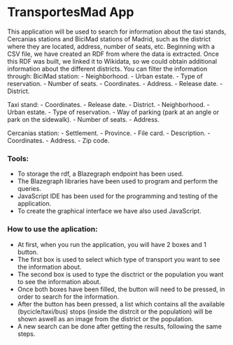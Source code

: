 # TransportesMad App


This application will be used to search for information about the taxi stands, Cercanias stations and BiciMad stations of Madrid, such as the district where they are located, address, number of seats, etc. 
Beginning with a CSV file, we have created an RDF from where the data is extracted. Once this RDF was built, we linked it to Wikidata, so we could obtain additional information about the different districts.
You can filter the information through:
BiciMad station:
    - Neighborhood.
    - Urban estate.
    - Type of reservation.
    - Number of seats.
    - Coordinates.
    - Address.
    - Release date.
    - District.

Taxi stand:
    - Coordinates.
    - Release date.
    - District.
    - Neighborhood.
    - Urban estate.
    - Type of reservation.
    - Way of parking (park at an angle or park on the sidewalk).
    - Number of seats.
    - Address.

Cercanias station:
    - Settlement.
    - Province.
    - File card.
    - Description.
    - Coordinates.
    - Address.
    - Zip code. 


### Tools:

- To storage the rdf, a Blazegraph endpoint has been used.
- The Blazegraph libraries have been used to program and perform the queries.
- JavaScript IDE has been used for the programming and testing of the application.
- To create the graphical interface we have also used JavaScript.


### How to use the aplication:

- At first, when you run the application, you will have 2 boxes and 1 button.
- The first box is used to select which type of transport you want to see the information about.
- The second box is used to type the disctrict or the population you want to see the information about.
- Once both boxes have been filled, the button will need to be pressed, in order to search for the information.
- After the button has been pressed, a list which contains all the available (bycicle/taxi/bus) stops (inside the distrcit or the population) will be shown aswell as an image from the district or the population.
- A new search can be done after getting the results, following the same steps.
